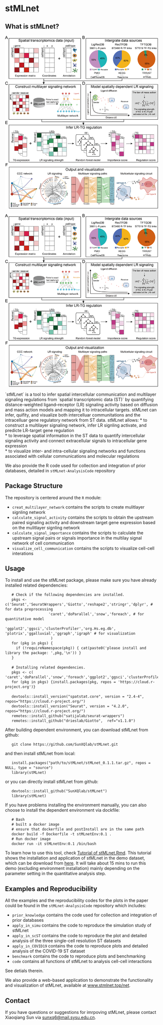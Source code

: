 # stMLnet

## What is stMLnet?
![image](https://github.com/SunXQlab/stMLnet/blob/main/fig1.framework.png)<br>

<p align="center">
  <img src="https://github.com/SunXQlab/stMLnet/blob/main/fig1.framework.png">
</p>
`stMLnet` is a tool to infer spatial intercellular communication and multilayer signaling regulations from `spatial transcriptomic data (ST)` by quantifying distance-weighted ligand–receptor (LR) signaling activity based on diffusion and mass action models and mapping it to intracellular targets. stMLnet can infer, quifity, and visualize both intercelluar communitations and the intracelluar gene regulatory network from ST data. stMLnet allows:
* to construct a multilayer signaling network, infer LR signling activate, and predicte LR-target gene regulation <br>
* to leverage spatial information in the ST data to quantify intercellular signaling activity and connect extracellular signals to intracellular gene expression<br>
* to visualize inter- and intra-cellular signaling networks and functions associated with cellular communications and molecular regulations <br>

We also provide the R code used for collection and integration of prior databases, detailed in `stMLnet-AnalysisCode` repository

## Package Structure
The repository is centered around the `R` module:
* `creat_multilayer_network` contains the scripts to create mulitlayer signling network <br>
* `calculate_signal_activity` contains the scripts to obtain the upstream paired signaling activity and downstream target gene expression based on the mulitlayer signling network <br>
* `calculate_signal_importance` contains the scripts to calculate the upstream signal pairs or signals importance in the multilay signal network of cell communication <br>
* `visualize_cell_communication` contains the scripts to visualize cell-cell interations <br>

## Usage

To install and use the stMLnet package, please make sure you have already installed related dependencies:

       # Check if the following dependencies are installed.
       pkgs <- c('Seurat','SeuratWrappers','Giotto','reshape2','stringr','dplyr', # for data preprocessing
                        'caret','doParallel','snow','foreach', # for quantitative model
                         'ggplot2','ggsci','clusterProfiler','org.Hs.eg.db', 'plotrix','ggalluvial','ggraph','igraph' # for visualization
                         )
       for (pkg in pkgs) {
         if (!requireNamespace(pkg)) { cat(paste0('please install and library the package: ',pkg,'\n')) }
       }
       
       # Installing related dependencies.
       pkgs <- c( 'caret','doParallel','snow','foreach','ggplot2','ggsci','clusterProfiler','org.Hs.eg.db','plotrix','ggalluvial','ggraph','igraph')
       for (pkg in pkgs) {install.packages(pkg, repos = 'https://cloud.r-project.org')}
       
       devtools::install_version("spatstat.core", version = "2.4-4", repos="https://cloud.r-project.org/")
       devtools::install_version("Seurat", version = "4.2.0", repos="https://cloud.r-project.org/")
       remotes::install_github("satijalab/seurat-wrappers")
       remotes::install_github("drieslab/Giotto",  ref="v1.1.0")

After building dependent environment, you can download stMLnet from github:

       git clone https://github.com/SunXQlab/stMLnet.git
       
and then install stMLnet from local:
 
       install.packages("path/to/stMLnet/stMLnet_0.1.1.tar.gz", repos = NULL, type = "source")
       library(stMLnet)
       
or you can directly install stMLnet from github:

       devtools::install_github("SunXQlab/stMLnet")
       library(stMLnet)

If you have problems installing the environment manually, you can also choose to install the dependent environment via dockfile:

       # Bash
       # built a docker image
       # ensure that dockerfile and postInstall are in the same path
       docker build -f Dockerfile -t stMLnetEnv:0.1 .
       # Run docker image
       docker run -it stMLnetEnv:0.1 /bin/bash

To learn how to use this tool, check [Tutorial of stMLnet.Rmd](https://github.com/SunXQlab/stMLnet/blob/main/Tutorial%20of%20stMLnet.Rmd). This tutorial shows the installation and application of stMLnet in the demo dataset, which can be download from [here](https://www.zenodo.org/record/8024150). It will take about 15 mins to run this demo (excluding environment installation) mainly depending on the parameter setting in the quantitative analysis step.

## Examples and Reproducibility

All the examples and the reproducibility codes for the plots in the paper could be found in the `stMLnet-AnalysisCode` repository which includes:

* `prior_knowledge` contains the code used for collection and integration of prior databases <br>
* `apply_in_simu` contains the code to reproduce the simulation study of stMLnet <br>
* `apply_in_scST` contains the code to reproduce the plot and detailed analysis of the three single-cell resolution ST datasets <br>
* `apply_in_COVID19` contains the code to reproduce plots and detailed analysis of the COVID-19 ST dataset <br>
* `benchmark` contains the code to reproduce plots and benchmarking <br>
* `code` contains all functions of stMLnet to analysis cell-cell interactions <br>

See detials therein.

We also provide a web-based application to demonstrate the functionality and visualization of stMLnet, available at www.stmlnet.top/net.

## Contact
If you have questions or suggestions for imrpoving stMLnet, please contact Xiaoqiang Sun via sunxq6@mail.sysu.edu.cn.





